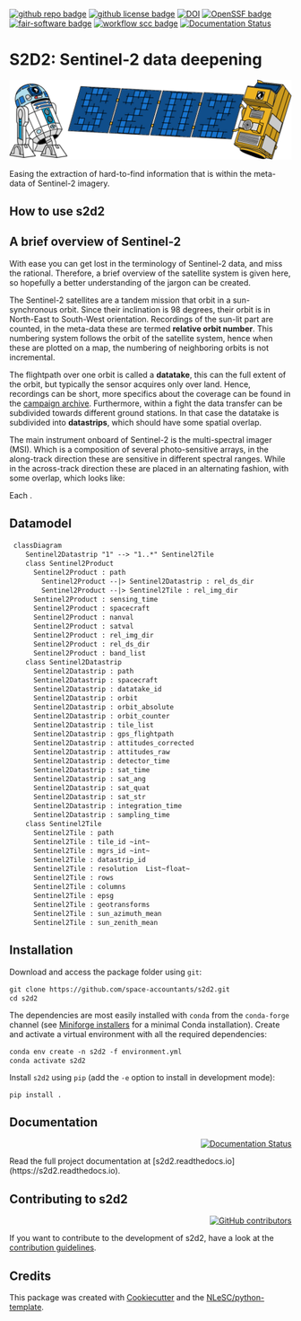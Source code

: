 [![github repo badge](https://img.shields.io/badge/github-repo-000.svg?logo=github&labelColor=gray&color=blue)](https://github.com/space-accountants/s2d2)
[![github license badge](https://img.shields.io/github/license/space-accountants/s2d2)](https://github.com/space-accountants/s2d2)
[![DOI](https://zenodo.org/badge/DOI/10.5281/zenodo.10654893.svg)](https://doi.org/10.5281/zenodo.10654893)
[![OpenSSF badge](https://bestpractices.coreinfrastructure.org/projects/8399/badge)](https://bestpractices.coreinfrastructure.org/projects/8399)
[![fair-software badge](https://img.shields.io/badge/fair--software.eu-%E2%97%8F%20%20%E2%97%8F%20%20%E2%97%8F%20%20%E2%97%8F%20%20%E2%97%8B-yellow)](https://fair-software.eu)
[![workflow scc badge](https://sonarcloud.io/api/project_badges/measure?project=space-accountants_s2d2&metric=coverage)](https://sonarcloud.io/dashboard?id=space-accountants_s2d2)
[![Documentation Status](https://readthedocs.org/projects/s2d2/badge/?version=latest)](https://s2d2.readthedocs.io/en/latest/?badge=latest)

# S2D2: Sentinel-2 data deepening

![s2d2-logo](docs/_images/logo-s2d2.jpg)

Easing the extraction of hard-to-find information that is within the meta-data of Sentinel-2 imagery.

## How to use s2d2

## A brief overview of Sentinel-2
With ease you can get lost in the terminology of Sentinel-2 data, and miss the rational. 
Therefore, a brief overview of the satellite system is given here, so hopefully a better understanding of the jargon can be created.

The Sentinel-2 satellites are a tandem mission that orbit in a sun-synchronous orbit. 
Since their inclination is 98 degrees, their orbit is in North-East to South-West orientation. 
Recordings of the sun-lit part are counted, in the meta-data these are termed **relative orbit number**.
This numbering system follows the orbit of the satellite system, hence when these are plotted on a map, 
the numbering of neighboring orbits is not incremental.

The flightpath over one orbit is called a **datatake**, this can the full extent of the orbit, but typically the sensor acquires only over land. 
Hence, recordings can be short, more specifics about the coverage can be found in the [campaign archive](https://sentinel.esa.int/web/sentinel/copernicus/sentinel-2/acquisition-plans/archive).
Furthermore, within a fight the data transfer can be subdivided towards different ground stations.
In that case the datatake is subdivided into **datastrips**, which should have some spatial overlap.

The main instrument onboard of Sentinel-2 is the multi-spectral imager (MSI).
Which is a composition of several photo-sensitive arrays, in the along-track direction these are sensitive in different spectral ranges.
While in the across-track direction these are placed in an alternating fashion, with some overlap, which looks like:

Each .

## Datamodel

```mermaid
 classDiagram
	Sentinel2Datastrip "1" --> "1..*" Sentinel2Tile
    class Sentinel2Product
      Sentinel2Product : path
        Sentinel2Product --|> Sentinel2Datastrip : rel_ds_dir
        Sentinel2Product --|> Sentinel2Tile : rel_img_dir
	  Sentinel2Product : sensing_time
	  Sentinel2Product : spacecraft 
	  Sentinel2Product : nanval 
	  Sentinel2Product : satval  
	  Sentinel2Product : rel_img_dir  
	  Sentinel2Product : rel_ds_dir  
	  Sentinel2Product : band_list     
    class Sentinel2Datastrip
      Sentinel2Datastrip : path
      Sentinel2Datastrip : spacecraft 
      Sentinel2Datastrip : datatake_id  
      Sentinel2Datastrip : orbit  
      Sentinel2Datastrip : orbit_absolute  
      Sentinel2Datastrip : orbit_counter     
      Sentinel2Datastrip : tile_list  
      Sentinel2Datastrip : gps_flightpath  
      Sentinel2Datastrip : attitudes_corrected  
      Sentinel2Datastrip : attitudes_raw  
      Sentinel2Datastrip : detector_time  
      Sentinel2Datastrip : sat_time  
      Sentinel2Datastrip : sat_ang  
      Sentinel2Datastrip : sat_quat  
      Sentinel2Datastrip : sat_str  
      Sentinel2Datastrip : integration_time  
      Sentinel2Datastrip : sampling_time  
    class Sentinel2Tile
      Sentinel2Tile : path
      Sentinel2Tile : tile_id ~int~  
      Sentinel2Tile : mgrs_id ~int~
      Sentinel2Tile : datastrip_id 
      Sentinel2Tile : resolution  List~float~
      Sentinel2Tile : rows
      Sentinel2Tile : columns
      Sentinel2Tile : epsg
      Sentinel2Tile : geotransforms
      Sentinel2Tile : sun_azimuth_mean
      Sentinel2Tile : sun_zenith_mean  
```

## Installation

Download and access the package folder using `git`:

```console
git clone https://github.com/space-accountants/s2d2.git
cd s2d2
```

The dependencies are most easily installed with `conda` from the `conda-forge` channel (see
[Miniforge installers](https://github.com/conda-forge/miniforge/releases) for a minimal Conda
installation). Create and activate a virtual environment with all the required dependencies:

```console
conda env create -n s2d2 -f environment.yml
conda activate s2d2
```

Install `s2d2` using `pip` (add the `-e` option to install in development mode):

```console
pip install .
```

## Documentation
<div align='right'>

  [![Documentation Status](https://readthedocs.org/projects/s2d2/badge/?version=latest)](https://s2d2.readthedocs.io/en/latest/?badge=latest)

</div>
Read the full project documentation at [s2d2.readthedocs.io](https://s2d2.readthedocs.io).

## Contributing to s2d2 
<div align='right'>

  [![GitHub contributors](https://img.shields.io/github/contributors/space-accountants/s2d2.svg)](https://github.com/space-accountants/s2d2/graphs/contributors)

</div>

If you want to contribute to the development of s2d2,
have a look at the [contribution guidelines](CONTRIBUTING.md).

## Credits

This package was created with [Cookiecutter](https://github.com/audreyr/cookiecutter) and the [NLeSC/python-template](https://github.com/NLeSC/python-template).
